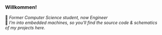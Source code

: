 ### Willkommen! <br>

🔭 <i> Former Computer Science student, now Engineer </i> <br>
🔭 <i> I'm into embedded machines, so you'll find the source code & schematics of my projects here. </i> <br>

   
<!--
**ryanwilliamske/ryanwilliamske** is a ✨ _special_ ✨ repository because its `README.md` (this file) appears on your GitHub profile.

-->
